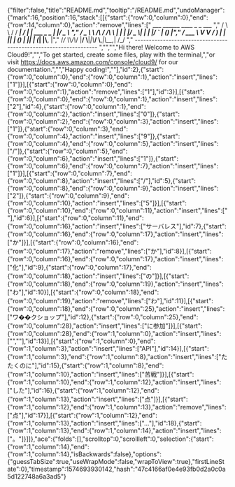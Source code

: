 {"filter":false,"title":"README.md","tooltip":"/README.md","undoManager":{"mark":16,"position":16,"stack":[[{"start":{"row":0,"column":0},"end":{"row":14,"column":0},"action":"remove","lines":["         ___        ______     ____ _                 _  ___  ","        / \\ \\      / / ___|   / ___| | ___  _   _  __| |/ _ \\ ","       / _ \\ \\ /\\ / /\\___ \\  | |   | |/ _ \\| | | |/ _` | (_) |","      / ___ \\ V  V /  ___) | | |___| | (_) | |_| | (_| |\\__, |","     /_/   \\_\\_/\\_/  |____/   \\____|_|\\___/ \\__,_|\\__,_|  /_/ "," ----------------------------------------------------------------- ","","","Hi there! Welcome to AWS Cloud9!","","To get started, create some files, play with the terminal,","or visit https://docs.aws.amazon.com/console/cloud9/ for our documentation.","","Happy coding!",""],"id":2},{"start":{"row":0,"column":0},"end":{"row":0,"column":1},"action":"insert","lines":["1"]}],[{"start":{"row":0,"column":0},"end":{"row":0,"column":1},"action":"remove","lines":["1"],"id":3}],[{"start":{"row":0,"column":0},"end":{"row":0,"column":1},"action":"insert","lines":["2"],"id":4},{"start":{"row":0,"column":1},"end":{"row":0,"column":2},"action":"insert","lines":["0"]},{"start":{"row":0,"column":2},"end":{"row":0,"column":3},"action":"insert","lines":["1"]},{"start":{"row":0,"column":3},"end":{"row":0,"column":4},"action":"insert","lines":["9"]},{"start":{"row":0,"column":4},"end":{"row":0,"column":5},"action":"insert","lines":["/"]},{"start":{"row":0,"column":5},"end":{"row":0,"column":6},"action":"insert","lines":["1"]},{"start":{"row":0,"column":6},"end":{"row":0,"column":7},"action":"insert","lines":["1"]}],[{"start":{"row":0,"column":7},"end":{"row":0,"column":8},"action":"insert","lines":["/"],"id":5},{"start":{"row":0,"column":8},"end":{"row":0,"column":9},"action":"insert","lines":["2"]},{"start":{"row":0,"column":9},"end":{"row":0,"column":10},"action":"insert","lines":["5"]}],[{"start":{"row":0,"column":10},"end":{"row":0,"column":11},"action":"insert","lines":[" "],"id":6}],[{"start":{"row":0,"column":11},"end":{"row":0,"column":16},"action":"insert","lines":["サーバレス"],"id":7},{"start":{"row":0,"column":16},"end":{"row":0,"column":17},"action":"insert","lines":["か"]}],[{"start":{"row":0,"column":16},"end":{"row":0,"column":17},"action":"remove","lines":["か"],"id":8}],[{"start":{"row":0,"column":16},"end":{"row":0,"column":17},"action":"insert","lines":["化"],"id":9},{"start":{"row":0,"column":17},"end":{"row":0,"column":18},"action":"insert","lines":["の"]}],[{"start":{"row":0,"column":18},"end":{"row":0,"column":19},"action":"insert","lines":["わ"],"id":10}],[{"start":{"row":0,"column":18},"end":{"row":0,"column":19},"action":"remove","lines":["わ"],"id":11}],[{"start":{"row":0,"column":18},"end":{"row":0,"column":25},"action":"insert","lines":["ワ��クショップ"],"id":12},{"start":{"row":0,"column":25},"end":{"row":0,"column":28},"action":"insert","lines":["に参加"]}],[{"start":{"row":0,"column":28},"end":{"row":1,"column":0},"action":"insert","lines":["",""],"id":13}],[{"start":{"row":1,"column":0},"end":{"row":1,"column":3},"action":"insert","lines":["API"],"id":14}],[{"start":{"row":1,"column":3},"end":{"row":1,"column":8},"action":"insert","lines":["たたくのに"],"id":15},{"start":{"row":1,"column":8},"end":{"row":1,"column":10},"action":"insert","lines":["苦戦"]}],[{"start":{"row":1,"column":10},"end":{"row":1,"column":12},"action":"insert","lines":["した"],"id":16},{"start":{"row":1,"column":12},"end":{"row":1,"column":13},"action":"insert","lines":["点"]}],[{"start":{"row":1,"column":12},"end":{"row":1,"column":13},"action":"remove","lines":["点"],"id":17}],[{"start":{"row":1,"column":12},"end":{"row":1,"column":13},"action":"insert","lines":["…"],"id":18},{"start":{"row":1,"column":13},"end":{"row":1,"column":14},"action":"insert","lines":["。"]}]]},"ace":{"folds":[],"scrolltop":0,"scrollleft":0,"selection":{"start":{"row":1,"column":14},"end":{"row":1,"column":14},"isBackwards":false},"options":{"guessTabSize":true,"useWrapMode":false,"wrapToView":true},"firstLineState":0},"timestamp":1574693930142,"hash":"47c4166af0e4e93fb0d2a0c0a5d122748a6a3ad5"}